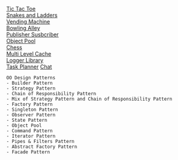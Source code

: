 [Tic Tac Toe](https://github.com/shubham-v/object-oriented-design/tree/master/src/main/java/tictactoe)                                                       
[Snakes and Ladders](https://github.com/shubham-v/object-oriented-design/tree/master/src/main/java/snakesladders)                                         
[Vending Machine](https://github.com/shubham-v/object-oriented-design/tree/master/src/main/java/vendingmachine)                                            
[Bowling Alley](https://github.com/shubham-v/object-oriented-design/tree/master/src/main/java/bowlingalley)                                                 
[Publisher Susbcriber](https://github.com/shubham-v/object-oriented-design/tree/master/src/main/java/publishersubscriber)  
[Object Pool](https://github.com/shubham-v/object-oriented-design/tree/master/src/main/java/objectpool)                                                             
[Chess](https://github.com/shubham-v/object-oriented-design/tree/master/src/main/java/chess)                                                                         
[Multi Level Cache](https://github.com/shubham-v/object-oriented-design/tree/master/src/main/java/multilevelcache)                                                   
[Logger Library](https://github.com/shubham-v/object-oriented-design/tree/master/src/main/java/loggerlibrary)                                                       
[Task Planner](https://github.com/shubham-v/object-oriented-design/tree/master/src/main/java/taskplanner)
[Chat](https://github.com/shubham-v/object-oriented-design/tree/master/src/main/java/chat)

    OO Design Patterns
    - Builder Pattern
    - Strategy Pattern
    - Chain of Responsibility Pattern
    - Mix of Strategy Pattern and Chain of Responsibility Pattern
    - Factory Pattern
    - Singleton Pattern
    - Observer Pattern
    - State Pattern
    - Object Pool                                                         
    - Command Pattern
    - Iterator Pattern
    - Pipes & Filters Pattern
    - Abstract Factory Pattern
    - Facade Pattern
